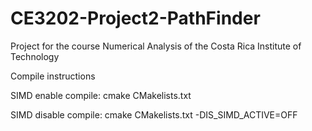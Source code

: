 # CE3202-Project2-PathFinder
Project for the course Numerical Analysis of the Costa Rica Institute of Technology

Compile instructions

SIMD enable compile:
cmake CMakelists.txt

SIMD disable compile:
cmake CMakelists.txt -DIS_SIMD_ACTIVE=OFF
